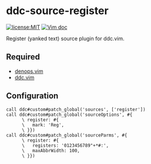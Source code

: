 # ddc-source-register

[![license:MIT](https://img.shields.io/github/license/Milly/ddc-source-register?style=flat-square)](LICENSE)
[![Vim doc](https://img.shields.io/badge/doc-%3Ah%20ddc--source--register-orange?style=flat-square&logo=vim)](doc/ddc-source-register.txt)

Register (yanked text) source plugin for ddc.vim.

## Required

- [denops.vim](https://github.com/vim-denops/denops.vim)
- [ddc.vim](https://github.com/Shougo/ddc.vim)

## Configuration

```vim
call ddc#custom#patch_global('sources', ['register'])
call ddc#custom#patch_global('sourceOptions', #{
      \ register: #{
      \   mark: 'Reg',
      \ }})
call ddc#custom#patch_global('sourceParms', #{
      \ register: #{
      \   registers: '0123456789"+*#:',
      \   maxAbbrWidth: 100,
      \ }})
```
